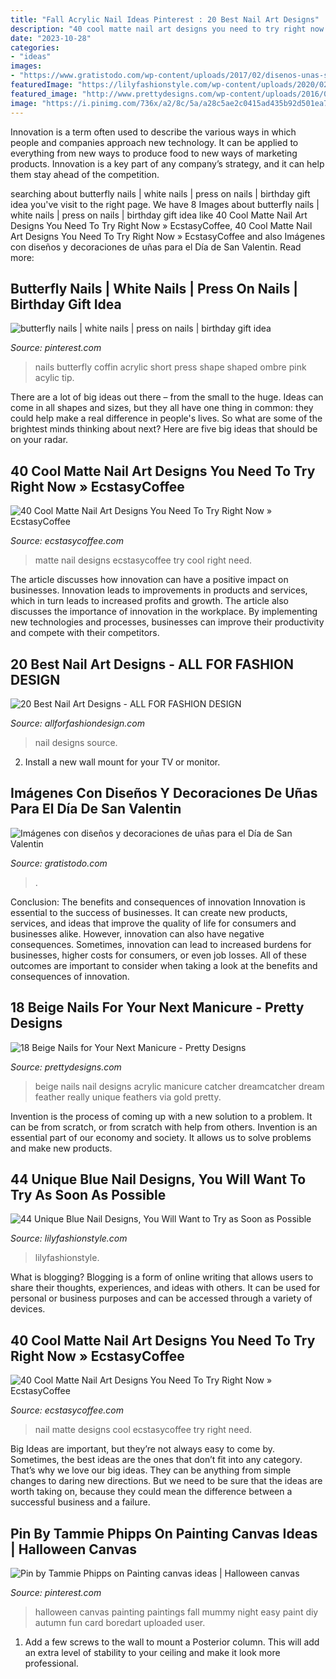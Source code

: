 ```yaml
---
title: "Fall Acrylic Nail Ideas Pinterest : 20 Best Nail Art Designs"
description: "40 cool matte nail art designs you need to try right now » ecstasycoffee"
date: "2023-10-28"
categories:
- "ideas"
images:
- "https://www.gratistodo.com/wp-content/uploads/2017/02/disenos-unas-san-valentin-20.jpg"
featuredImage: "https://lilyfashionstyle.com/wp-content/uploads/2020/02/25-18.jpg"
featured_image: "http://www.prettydesigns.com/wp-content/uploads/2016/09/Beige-Nail-Design.jpg"
image: "https://i.pinimg.com/736x/a2/8c/5a/a28c5ae2c0415ad435b92d501ea7ca65--fall-canvas-painting-halloween-canvas-paintings.jpg"
---
```



Innovation is a term often used to describe the various ways in which people and companies approach new technology. It can be applied to everything from new ways to produce food to new ways of marketing products. Innovation is a key part of any company’s strategy, and it can help them stay ahead of the competition.

	

		
searching about butterfly nails | white nails | press on nails | birthday gift idea you've visit to the right page. We have 8 Images about butterfly nails | white nails | press on nails | birthday gift idea like 40 Cool Matte Nail Art Designs You Need To Try Right Now » EcstasyCoffee, 40 Cool Matte Nail Art Designs You Need To Try Right Now » EcstasyCoffee and also Imágenes con diseños y decoraciones de uñas para el Día de San Valentin. Read more:
		
    
## Butterfly Nails | White Nails | Press On Nails | Birthday Gift Idea

<img loading=lazy src="https://i.pinimg.com/736x/6f/a6/59/6fa6596535fb3c46650d6984c6939099.jpg" onerror="this.onerror=null;this.src='https://tse1.mm.bing.net/th?id=OIP.pJRlPEp47fPcwdVBO4HZ6wHaJ3&amp;pid=15.1';" alt="butterfly nails | white nails | press on nails | birthday gift idea">

_Source: pinterest.com_

>nails butterfly coffin acrylic short press shape shaped ombre pink acylic tip. 

	

There are a lot of big ideas out there – from the small to the huge. Ideas can come in all shapes and sizes, but they all have one thing in common: they could help make a real difference in people's lives. So what are some of the brightest minds thinking about next? Here are five big ideas that should be on your radar.

    
## 40 Cool Matte Nail Art Designs You Need To Try Right Now » EcstasyCoffee

<img loading=lazy src="https://i1.wp.com/www.ecstasycoffee.com/wp-content/uploads/2016/09/Matte-Nail-Art-Ideas-@EcstasyCoffee-42.jpg" onerror="this.onerror=null;this.src='https://tse2.mm.bing.net/th?id=OIP.u4lo1dgQcYv7e5nqpzlp-AHaLS&amp;pid=15.1';" alt="40 Cool Matte Nail Art Designs You Need To Try Right Now » EcstasyCoffee">

_Source: ecstasycoffee.com_

>matte nail designs ecstasycoffee try cool right need. 

	

The article discusses how innovation can have a positive impact on businesses. Innovation leads to improvements in products and services, which in turn leads to increased profits and growth. The article also discusses the importance of innovation in the workplace. By implementing new technologies and processes, businesses can improve their productivity and compete with their competitors.

    
## 20 Best Nail Art Designs - ALL FOR FASHION DESIGN

<img loading=lazy src="https://allforfashiondesign.com/wp-content/uploads/2013/11/ma-8-600x899.jpg" onerror="this.onerror=null;this.src='https://tse4.mm.bing.net/th?id=OIP.rRVb9-NYqJMz2HwQXwAxZwHaLG&amp;pid=15.1';" alt="20 Best Nail Art Designs - ALL FOR FASHION DESIGN">

_Source: allforfashiondesign.com_

>nail designs source. 

	

2. Install a new wall mount for your TV or monitor.

    
## Imágenes Con Diseños Y Decoraciones De Uñas Para El Día De San Valentin

<img loading=lazy src="https://www.gratistodo.com/wp-content/uploads/2017/02/disenos-unas-san-valentin-20.jpg" onerror="this.onerror=null;this.src='https://tse3.mm.bing.net/th?id=OIP.tWculTsdP-E7QmycJhiZNQHaJ4&amp;pid=15.1';" alt="Imágenes con diseños y decoraciones de uñas para el Día de San Valentin">

_Source: gratistodo.com_

>. 

	

Conclusion: The benefits and consequences of innovation
Innovation is essential to the success of businesses. It can create new products, services, and ideas that improve the quality of life for consumers and businesses alike. However, innovation can also have negative consequences. Sometimes, innovation can lead to increased burdens for businesses, higher costs for consumers, or even job losses. All of these outcomes are important to consider when taking a look at the benefits and consequences of innovation.

    
## 18 Beige Nails For Your Next Manicure - Pretty Designs

<img loading=lazy src="http://www.prettydesigns.com/wp-content/uploads/2016/09/Beige-Nail-Design.jpg" onerror="this.onerror=null;this.src='https://tse1.mm.bing.net/th?id=OIP.CAuEnchEwhqJrJZhotMdLAHaJ4&amp;pid=15.1';" alt="18 Beige Nails for Your Next Manicure - Pretty Designs">

_Source: prettydesigns.com_

>beige nails nail designs acrylic manicure catcher dreamcatcher dream feather really unique feathers via gold pretty. 

	

Invention is the process of coming up with a new solution to a problem. It can be from scratch, or from scratch with help from others. Invention is an essential part of our economy and society. It allows us to solve problems and make new products.

    
## 44 Unique Blue Nail Designs, You Will Want To Try As Soon As Possible

<img loading=lazy src="https://lilyfashionstyle.com/wp-content/uploads/2020/02/25-18.jpg" onerror="this.onerror=null;this.src='https://tse2.mm.bing.net/th?id=OIP.LvaSOdY5VuCEF0YUP3OSWQHaKx&amp;pid=15.1';" alt="44 Unique Blue Nail Designs, You Will Want to Try as Soon as Possible">

_Source: lilyfashionstyle.com_

>lilyfashionstyle. 

	

What is blogging?
Blogging is a form of online writing that allows users to share their thoughts, experiences, and ideas with others. It can be used for personal or business purposes and can be accessed through a variety of devices.

    
## 40 Cool Matte Nail Art Designs You Need To Try Right Now » EcstasyCoffee

<img loading=lazy src="https://i2.wp.com/www.ecstasycoffee.com/wp-content/uploads/2016/09/Matte-Nail-Art-Ideas-@EcstasyCoffee-14.jpg?resize=564%2C564" onerror="this.onerror=null;this.src='https://tse2.mm.bing.net/th?id=OIP.MLXGtIEtXrQXnSjNwR8R3AHaHa&amp;pid=15.1';" alt="40 Cool Matte Nail Art Designs You Need To Try Right Now » EcstasyCoffee">

_Source: ecstasycoffee.com_

>nail matte designs cool ecstasycoffee try right need. 

	

Big Ideas are important, but they’re not always easy to come by. Sometimes, the best ideas are the ones that don’t fit into any category. That’s why we love our big ideas. They can be anything from simple changes to daring new directions. But we need to be sure that the ideas are worth taking on, because they could mean the difference between a successful business and a failure.

    
## Pin By Tammie Phipps On Painting Canvas Ideas | Halloween Canvas

<img loading=lazy src="https://i.pinimg.com/736x/a2/8c/5a/a28c5ae2c0415ad435b92d501ea7ca65--fall-canvas-painting-halloween-canvas-paintings.jpg" onerror="this.onerror=null;this.src='https://tse1.mm.bing.net/th?id=OIP.VfIyxXyBL8v2cHtKeFrIIwHaJ4&amp;pid=15.1';" alt="Pin by Tammie Phipps on Painting canvas ideas | Halloween canvas">

_Source: pinterest.com_

>halloween canvas painting paintings fall mummy night easy paint diy autumn fun card boredart uploaded user. 

	

1. Add a few screws to the wall to mount a Posterior column. This will add an extra level of stability to your ceiling and make it look more professional.

